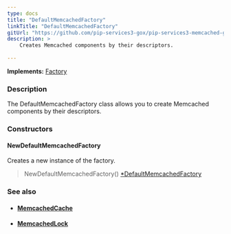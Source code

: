 ```yaml
---
type: docs
title: "DefaultMemcachedFactory"
linkTitle: "DefaultMemcachedFactory"
gitUrl: "https://github.com/pip-services3-gox/pip-services3-memcached-gox"
description: > 
    Creates Memcached components by their descriptors.
    
---
```


**Implements:** [Factory](../../../components/build/factory)

### Description

The DefaultMemcachedFactory class allows you to create Memcached components by their descriptors.

### Constructors

#### NewDefaultMemcachedFactory
Creates a new instance of the factory.

> NewDefaultMemcachedFactory() [*DefaultMemcachedFactory]()


### See also
- #### [MemcachedCache](../../cache/memcached_cache)
- #### [MemcachedLock](../../lock/memcached_lock)

